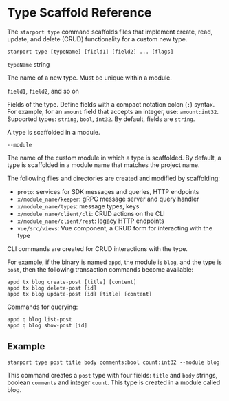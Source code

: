 # Type Scaffold Reference

The `starport type` command scaffolds files that implement create, read, update, and delete (CRUD) functionality for a custom new type.

```
starport type [typeName] [field1] [field2] ... [flags]
```

`typeName` string

  The name of a new type. Must be unique within a module.

`field1`, `field2`, and so on

  Fields of the type. Define fields with a compact notation colon (`:`) syntax. For example, for an  `amount` field that accepts an integer, use: `amount:int32`. Supported types: `string`, `bool`, `int32`. By default, fields are `string`.

A type is scaffolded in a module. 

`--module`

  The name of the custom module in which a type is scaffolded. By default, a type is scaffolded in a module name that matches the project name. 

The following files and directories are created and modified by scaffolding:

* `proto`: services for SDK messages and queries, HTTP endpoints
* `x/module_name/keeper`: gRPC message server and query handler
* `x/module_name/types`: message types, keys
* `x/module_name/client/cli`: CRUD actions on the CLI
* `x/module_name/client/rest`: legacy HTTP endpoints
* `vue/src/views`: Vue component, a CRUD form for interacting with the type

CLI commands are created for CRUD interactions with the type. 

For example, if the binary is named `appd`, the module is `blog`, and the type is `post`, then the following transaction commands become available:

```
appd tx blog create-post [title] [content]
appd tx blog delete-post [id]
appd tx blog update-post [id] [title] [content]
```

Commands for querying:

```
appd q blog list-post
appd q blog show-post [id]
```

## Example

```
starport type post title body comments:bool count:int32 --module blog
```

This command creates a `post` type with four fields: `title` and `body` strings, boolean `comments`  and integer `count`. This type is created in a module called blog.
